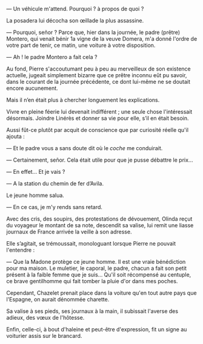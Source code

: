 — Un véhicule m'attend. Pourquoi ? à propos de quoi ?

La posadera lui décocha son œillade la plus assassine.

— Pourquoi, señor ? Parce que, hier dans la journée, le padre (prêtre) Montero,
qui venait bénir 1a vigne de la veuve Domera, m'a donné l'ordre de votre part
de tenir, ce matin, une voiture à votre disposition.

— Ah ! le padre Montero a fait cela ?

Au fond, Pierre s'accoutumant peu à peu au merveilleux de son existence
actuelle, jugeait simplement bizarre que ce prêtre inconnu eût pu savoir,
dans le courant de la journée précédente, ce dont lui-même ne se 
doutait encore aucunement.

Mais il n’en était plus à chercher longuement les explications.

Vivre en pleine féerie lui devenait indifférent ; une seule chose l'intéressait
désormais. Joindre Linérès et donner sa vie pour elle, s’il en était besoin.

Aussi fût-ce plutôt par acquit de conscience que par curiosité réelle qu'il
ajouta :

— Et le padre vous a sans doute dit où le _coche_ me conduirait.

— Certainement, señor. Cela était utile pour que je pusse débattre le prix...

— En effet... Et je vais ?

— A la station du chemin de fer d’Avila.

Le jeune homme salua.

— En ce cas, je m'y rends sans retard.

Avec des cris, des soupirs, des protestations de dévouement, Olinda
reçut du voyageur le montant de sa note, descendit sa valise, lui remit une
liasse journaux de France arrivée la veille à son adresse.

Elle s’agitait, se trémoussait, monologuant lorsque Pierre ne pouvait
l'entendre :

— Que la Madone protège ce jeune homme. Il est une vraie bénédiction pour ma
maison. Le muletier, le caporal, le padre, chacun a fait son petit présent à la faible femme que je suis... Qu'il soit récompensé au centuple, ce brave gentilhomme qui fait tomber la pluie d'or dans mes poches.

Cependant, Chazelet prenait place dans la voiture qu'en tout autre pays que l'Espagne, on aurait dénommée charette.

Sa valise à ses pieds, ses journaux à la main, il subissait l'averse des adieux, des vœux de l'hôtesse.

Enfin, celle-ci, à bout d'haleine et peut-être d'expression, fit un signe au voiturier assis sur le brancard.

